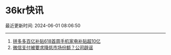 # 36kr快讯

最近更新时间: 2024-06-01 08:06:50

--- 
1. [拼多多百亿补贴618首周手机家电补贴超10亿](https://www.36kr.com/newsflashes/2799925885187461) 
2. [微信支付被要求降低市场份额？公司辟谣](https://www.36kr.com/newsflashes/2799947952387460) 
